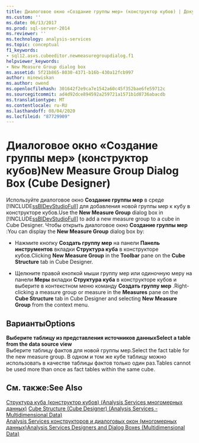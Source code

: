 ```yaml
---
title: Диалоговое окно «Создание группы мер» (конструктор кубов) | Документация Майкрософт
ms.custom: ''
ms.date: 06/13/2017
ms.prod: sql-server-2014
ms.reviewer: ''
ms.technology: analysis-services
ms.topic: conceptual
f1_keywords:
- sql12.asvs.cubeeditor.newmeasuregroupdialog.f1
helpviewer_keywords:
- New Measure Group dialog box
ms.assetid: 5f21b865-8030-4371-b16b-430a12fcb997
author: minewiskan
ms.author: owend
ms.openlocfilehash: 301642f2e9ca7e1542a60c45f352bae6fe59712c
ms.sourcegitcommit: ad4d92dce894592a259721a1571b1d8736abacdb
ms.translationtype: MT
ms.contentlocale: ru-RU
ms.lasthandoff: 08/04/2020
ms.locfileid: "87729909"
---
```

# <a name="new-measure-group-dialog-box-cube-designer"></a><span data-ttu-id="abccc-102">Диалоговое окно «Создание группы мер» (конструктор кубов)</span><span class="sxs-lookup"><span data-stu-id="abccc-102">New Measure Group Dialog Box (Cube Designer)</span></span>
  <span data-ttu-id="abccc-103">Используйте диалоговое окно **Создание группы мер** в среде [!INCLUDE[ssBIDevStudioFull](../includes/ssbidevstudiofull-md.md)] для добавления новой группы мер к кубу в конструкторе кубов.</span><span class="sxs-lookup"><span data-stu-id="abccc-103">Use the **New Measure Group** dialog box in [!INCLUDE[ssBIDevStudioFull](../includes/ssbidevstudiofull-md.md)] to add a new measure group to a cube in Cube Designer.</span></span> <span data-ttu-id="abccc-104">Чтобы открыть диалоговое окно **Создание группы мер** :</span><span class="sxs-lookup"><span data-stu-id="abccc-104">You can display the **New Measure Group** dialog box by:</span></span>  
  
-   <span data-ttu-id="abccc-105">Нажмите кнопку **Создать группу мер** на панели **Панель инструментов** вкладки **Структура куба** в конструкторе кубов.</span><span class="sxs-lookup"><span data-stu-id="abccc-105">Clicking **New Measure Group** in the **Toolbar** pane on the **Cube Structure** tab in Cube Designer.</span></span>  
  
-   <span data-ttu-id="abccc-106">Щелкните правой кнопкой мыши группу мер или одиночную меру на панели **Меры** вкладки **Структура куба** в конструкторе кубов и выберите в контекстном меню команду **Создать группу мер** .</span><span class="sxs-lookup"><span data-stu-id="abccc-106">Right-clicking a measure group or measure in the **Measures** pane on the **Cube Structure** tab in Cube Designer and selecting **New Measure Group** from the context menu.</span></span>  
  
## <a name="options"></a><span data-ttu-id="abccc-107">Варианты</span><span class="sxs-lookup"><span data-stu-id="abccc-107">Options</span></span>  
 <span data-ttu-id="abccc-108">**Выберите таблицу из представления источников данных**</span><span class="sxs-lookup"><span data-stu-id="abccc-108">**Select a table from the data source view**</span></span>  
 <span data-ttu-id="abccc-109">Выберите таблицу фактов для новой группы мер.</span><span class="sxs-lookup"><span data-stu-id="abccc-109">Select the fact table for the new measure group.</span></span> <span data-ttu-id="abccc-110">В одном и том же кубе таблицу можно использовать в качестве таблицы фактов только один раз.</span><span class="sxs-lookup"><span data-stu-id="abccc-110">Tables cannot be used more than once as fact tables within the same cube.</span></span>  
  
## <a name="see-also"></a><span data-ttu-id="abccc-111">См. также:</span><span class="sxs-lookup"><span data-stu-id="abccc-111">See Also</span></span>  
 <span data-ttu-id="abccc-112">[Структура куба &#40;конструктор кубов&#41; &#40;Analysis Services многомерных данных&#41;](cube-structure-cube-designer-analysis-services-multidimensional-data.md) </span><span class="sxs-lookup"><span data-stu-id="abccc-112">[Cube Structure &#40;Cube Designer&#41; &#40;Analysis Services - Multidimensional Data&#41;](cube-structure-cube-designer-analysis-services-multidimensional-data.md) </span></span>  
 [<span data-ttu-id="abccc-113">Analysis Services конструкторов и диалоговых окон &#40;многомерных данных&#41;</span><span class="sxs-lookup"><span data-stu-id="abccc-113">Analysis Services Designers and Dialog Boxes &#40;Multidimensional Data&#41;</span></span>](analysis-services-designers-and-dialog-boxes-multidimensional-data.md)  
  
  
